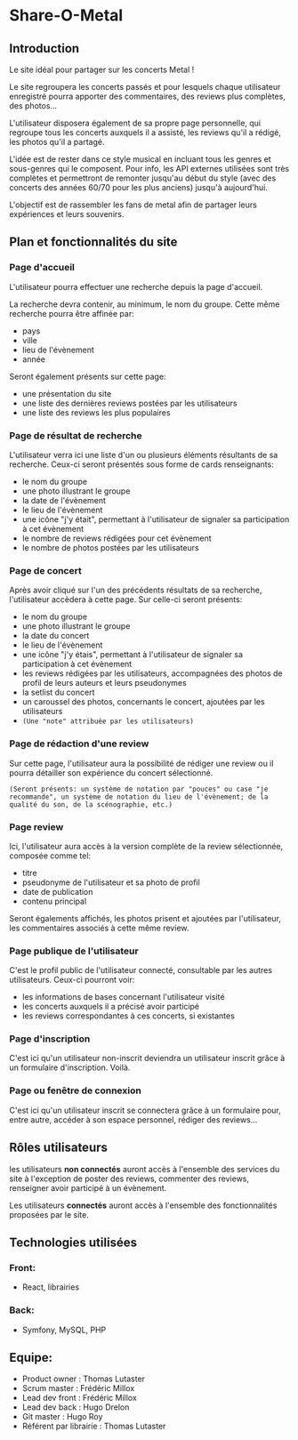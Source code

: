 # Share-O-Metal

## Introduction

Le site idéal pour partager sur les concerts Metal !

Le site regroupera les concerts passés et pour lesquels chaque utilisateur enregistré pourra apporter des commentaires, des reviews plus complètes, des photos...

L'utilisateur disposera également de sa propre page personnelle, qui regroupe tous les concerts auxquels il a assisté, les reviews qu'il a rédigé, les photos qu'il a partagé.

L'idée est de rester dans ce style musical en incluant tous les genres et sous-genres qui le composent.
Pour info, les API externes utilisées sont très complètes et permettront de remonter jusqu'au début du style
(avec des concerts des années 60/70 pour les plus anciens) jusqu'à aujourd'hui.

L'objectif est de rassembler les fans de metal afin de partager leurs expériences et leurs souvenirs.

## Plan et fonctionnalités du site

### Page d'accueil

L'utilisateur pourra effectuer une recherche depuis la page d'accueil.

La recherche devra contenir, au minimum, le nom du groupe.
Cette même recherche pourra être affinée par:
- pays
- ville
- lieu de l'évènement
- année

Seront également présents sur cette page:
- une présentation du site
- une liste des dernières reviews postées par les utilisateurs
- une liste des reviews les plus populaires

### Page de résultat de recherche

L'utilisateur verra ici une liste d'un ou plusieurs éléments résultants de sa recherche. Ceux-ci seront présentés sous forme de cards renseignants:
- le nom du groupe
- une photo illustrant le groupe
- la date de l'évènement
- le lieu de l'évènement
- une icône "j'y était", permettant à l'utilisateur de signaler sa participation à cet évènement
- le nombre de reviews rédigées pour cet évènement
- le nombre de photos postées par les utilisateurs

### Page de concert

Après avoir cliqué sur l'un des précédents résultats de sa recherche, l'utilisateur accèdera à cette page. Sur celle-ci seront présents:
- le nom du groupe
- une photo illustrant le groupe
- la date du concert
- le lieu de l'évènement
- une icône "j'y étais", permettant à l'utilisateur de signaler sa participation à cet évènement
- les reviews rédigées par les utilisateurs, accompagnées des photos de profil de leurs auteurs et leurs pseudonymes
- la setlist du concert
- un caroussel des photos, concernants le concert, ajoutées par les utilisateurs
- ```(Une "note" attribuée par les utilisateurs)```

### Page de rédaction d'une review

Sur cette page, l'utilisateur aura la possibilité de rédiger une review ou il pourra détailler son expérience du concert sélectionné.

```(Seront présents: un système de notation par "pouces" ou case "je recommande", un système de notation du lieu de l'évènement; de la qualité du son, de la scénographie, etc.)```

### Page review

Ici, l'utilisateur aura accès à la version complète de la review sélectionnée, composée comme tel:
- titre
- pseudonyme de l'utilisateur et sa photo de profil
- date de publication
- contenu principal

Seront égalements affichés, les photos prisent et ajoutées par l'utilisateur, les commentaires associés à cette même review.

### Page publique de l'utilisateur

C'est le profil public de l'utilisateur connecté, consultable par les autres utilisateurs. Ceux-ci pourront voir:
- les informations de bases concernant l'utilisateur visité
- les concerts auxquels il a précisé avoir participé
- les reviews correspondantes à ces concerts, si existantes

### Page d'inscription

C'est ici qu'un utilisateur non-inscrit deviendra un utilisateur inscrit grâce à un formulaire d'inscription. Voilà.

### Page ou fenêtre de connexion

C'est ici qu'un utilisateur inscrit se connectera grâce à un formulaire pour, entre autre, accéder à son espace personnel, rédiger des reviews...

## Rôles utilisateurs

les utilisateurs **non connectés** auront accès à l'ensemble des services du site à l'exception de poster des reviews, commenter des reviews, renseigner avoir participé à un évènement.

Les utilisateurs **connectés** auront accès à l'ensemble des fonctionnalités proposées par le site.

## Technologies utilisées

### Front:
- React, librairies

### Back:
- Symfony, MySQL, PHP

## Equipe:

- Product owner : Thomas Lutaster
- Scrum master : Frédéric Millox
- Lead dev front : Frédéric Millox
- Lead dev back : Hugo Drelon
- Git master : Hugo Roy
- Référent par librairie : Thomas Lutaster